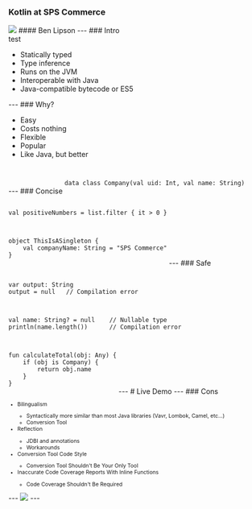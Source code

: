 ### Kotlin at SPS Commerce
<img src="https://avatars0.githubusercontent.com/u/1446536?s=400&v=4" style="border:none; box-shadow: 0 0 0px rgba(0, 0, 0, 0);background:rgba(255, 255, 255, 0);"/>
#### Ben Lipson
---
### Intro
<div class="fragment">
    test
    <ul>
        <li class="fragment">Statically typed</li>
        <li class="fragment">Type inference</li>
        <li class="fragment">Runs on the JVM</li>
        <li class="fragment">Interoperable with Java</li>
        <li class="fragment">Java-compatible bytecode or ES5</li>
    </ul>
</div>
---
### Why?
<ul style="margin-left: 0%">
    <li class="fragment">Easy</li>
    <li class="fragment">Costs nothing</li>
    <li class="fragment">Flexible</li>
    <li class="fragment">Popular</li>
    <li class="fragment">Like Java, but better</li>
</ul>
---
### Concise
<pre class="fragment" style="display:inline-block; width: auto"><code data-trim data-noescape>
data class Company(val uid: Int, val name: String)
</code></pre>
<pre class="fragment" style="display:inline-block; width: auto"><code data-trim data-noescape>
val positiveNumbers = list.filter { it > 0 }
</code></pre>
<pre class="fragment" style="display:inline-block; width: auto"><code data-trim data-noescape>
object ThisIsASingleton {
    val companyName: String = "SPS Commerce"
}
</code></pre>
---
### Safe
<pre class="fragment" style="display:inline-block; width: auto"><code data-trim data-noescape>
var output: String
output = null   // Compilation error
</code></pre>
<pre class="fragment" style="display:inline-block; width: auto"><code data-trim data-noescape>
val name: String? = null    // Nullable type
println(name.length())      // Compilation error
</code></pre>
<pre class="fragment" style="display:inline-block; width: auto"><code data-trim data-noescape>
fun calculateTotal(obj: Any) {
    if (obj is Company) {
        return obj.name
    }
}
</code></pre>
---
# Live Demo
---
### Cons
<ul style="margin-left: 0%; font-size: 75%;">
    <li class="fragment">Bilingualism</li>
    <ul>
        <li class="fragment">Syntactically  more similar than most Java libraries (Vavr, Lombok, Camel, etc...)</li>
        <li class="fragment">Conversion Tool</li>
    </ul>
    <li class="fragment">Reflection</li>
    <ul>
        <li class="fragment">JDBI and annotations</li>
        <li class="fragment">Workarounds</li>
    </ul>
    <li class="fragment">Conversion Tool Code Style</li>
    <ul>
        <li class="fragment">Conversion Tool Shouldn't Be Your Only Tool</li>
    </ul>
    <li class="fragment">Inaccurate Code Coverage Reports With Inline Functions</li>
    <ul>
        <li class="fragment">Code Coverage Shouldn't Be Required</li>
    </ul>
</ul>
---
<img src="https://avatars0.githubusercontent.com/u/1446536?s=400&v=4" style="border:none; box-shadow: 0 0 0px rgba(0, 0, 0, 0);background:rgba(255, 255, 255, 0);"/>
---
